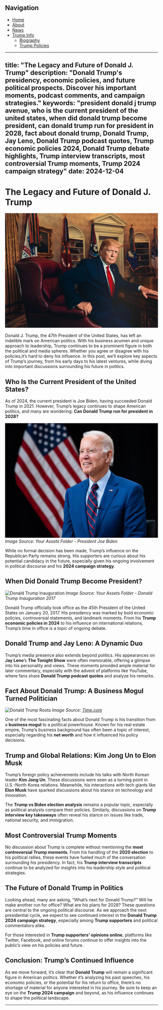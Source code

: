 ## Navigation

- [Home](#home)
- [About](#about)
- [News](#news)
- [Trump Info](#trump-info)
  - [Biography](#biography)
  - [Trump Policies](#trump-policies)

---
title: "The Legacy and Future of Donald J. Trump"
description: "Donald Trump's presidency, economic policies, and future political prospects. Discover his important moments, podcast comments, and campaign strategies."
keywords: "president donald j trump avenue, who is the current president of the united states, when did donald trump become president, can donald trump run for president in 2028, fact about donald trump, Donald Trump, Jay Leno, Donald Trump podcast quotes, Trump economic policies 2024, Donald Trump debate highlights, Trump interview transcripts, most controversial Trump moments, Trump 2024 campaign strategy"
date: 2024-12-04
---

# The Legacy and Future of Donald J. Trump

![Donald Trump](assets/Donald%20Trump.webp)

Donald J. Trump, the 47th President of the United States, has left an indelible mark on American politics. With his business acumen and unique approach to leadership, Trump continues to be a prominent figure in both the political and media spheres. Whether you agree or disagree with his policies,it’s hard to deny his influence. In this post, we’ll explore key aspects of Trump’s journey, from his early days to his latest ventures, while diving into important discussions surrounding his future in politics.

## Who Is the Current President of the United States?

As of 2024, the current president is Joe Biden, having succeeded Donald Trump in 2021. However, Trump’s legacy continues to shape American politics, and many are wondering: **Can Donald Trump run for president in 2028?**

![President Joe Biden](assets/President%20Joe%20Biden.jpeg)
*Image Source: Your Assets Folder - President Joe Biden*

While no formal decision has been made, Trump’s influence on the Republican Party remains strong. His supporters are curious about his potential candidacy in the future, especially given his ongoing involvement in political discourse and his **2024 campaign strategy**. 

## When Did Donald Trump Become President?

![Donald Trump Inauguration](assets/Donald%20Trump%20Inauguration.avif)
*Image Source: Your Assets Folder - Donald Trump Inauguration 2017*

Donald Trump officially took office as the 45th President of the United States on January 20, 2017. His presidency was marked by bold economic policies, controversial statements, and landmark moments. From his **Trump economic policies in 2024** to his influence on international relations, Trump’s time in office is a topic of ongoing debate.

## Donald Trump and Jay Leno: A Dynamic Duo

Trump’s media presence also extends beyond politics. His appearances on **Jay Leno**’s **The Tonight Show** were often memorable, offering a glimpse into his personality and views. These moments provided ample material for later commentary, especially with the advent of platforms like YouTube, where fans share **Donald Trump podcast quotes** and analyze his remarks.

## Fact About Donald Trump: A Business Mogul Turned Politician

![Donald Trump Roots](https://www.google.com/url?sa=i&url=https%3A%2F%2Ftime.com%2Froots-donald-trump%2F&psig=AOvVaw0Ajb1Vo7MCaci6gt8bFpQh&ust=1733366335140000&source=images&cd=vfe&opi=89978449&ved=0CBQQjRxqFwoTCOCp1fuKjYoDFQAAAAAdAAAAABAR)
*Image Source: [Time.com](https://time.com/roots-donald-trump/)*

One of the most fascinating facts about Donald Trump is his transition from a **business mogul** to a political powerhouse. Known for his real estate empire, Trump’s business background has often been a topic of interest, especially regarding his **net worth** and how it influenced his policy decisions.

## Trump and Global Relations: Kim Jong Un to Elon Musk

Trump’s foreign policy achievements include his talks with North Korean leader **Kim Jong Un**. These discussions were seen as a turning point in U.S.-North Korea relations. Meanwhile, his interactions with tech giants like **Elon Musk** have sparked discussions about his stance on technology and innovation. 

The **Trump vs Biden election analysis** remains a popular topic, especially as political analysts compare their policies. Similarly, discussions on **Trump interview key takeaways** often reveal his stance on issues like trade, national security, and immigration.

## Most Controversial Trump Moments

No discussion about Trump is complete without mentioning the **most controversial Trump moments**. From his handling of the **2020 election** to his political rallies, these events have fueled much of the conversation surrounding his presidency. In fact, his **Trump interview transcripts** continue to be analyzed for insights into his leadership style and political strategies.

## The Future of Donald Trump in Politics

Looking ahead, many are asking, “What’s next for Donald Trump?” Will he make another run for office? What are his plans for 2028? These questions are central to the ongoing political discourse. As we approach the next presidential cycle, we expect to see continued interest in the **Donald Trump 2024 campaign strategy**, especially among **Trump supporters** and political commentators alike.

For those interested in **Trump supporters’ opinions online**, platforms like Twitter, Facebook, and online forums continue to offer insights into the public’s view on his policies and future.

## Conclusion: Trump’s Continued Influence

As we move forward, it’s clear that **Donald Trump** will remain a significant figure in American politics. Whether it’s analyzing his past speeches, his economic policies, or the potential for his return to office, there’s no shortage of material for anyone interested in his journey. Be sure to keep an eye on the **Trump 2024 campaign** and beyond, as his influence continues to shape the political landscape.

---
